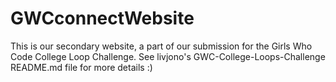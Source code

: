 # GWCconnectWebsite

This is our secondary website, a part of our submission for the Girls Who Code College Loop Challenge. See livjono's GWC-College-Loops-Challenge 
README.md file for more details :)
